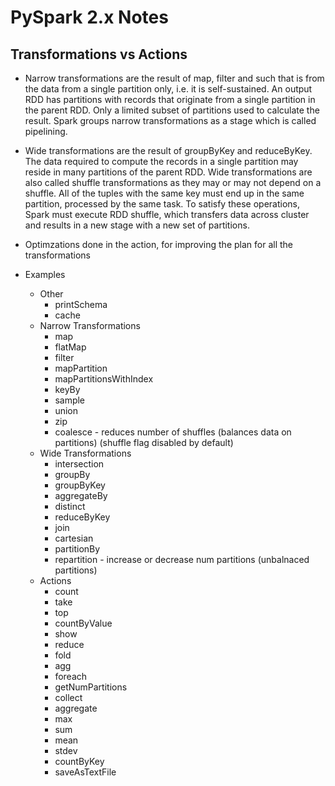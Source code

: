 # PySpark 2.x Notes

## Transformations vs Actions


- Narrow transformations are the result of map, filter and such that is from the data from a single partition only, i.e. it is self-sustained. An output RDD has partitions with records that originate from a single partition in the parent RDD. Only a limited subset of partitions used to calculate the result. Spark groups narrow transformations as a stage which is called pipelining.

- Wide transformations are the result of groupByKey and reduceByKey. The data required to compute the records in a single partition may reside in many partitions of the parent RDD. Wide transformations are also called shuffle transformations as they may or may not depend on a shuffle. All of the tuples with the same key must end up in the same partition, processed by the same task. To satisfy these operations, Spark must execute RDD shuffle, which transfers data across cluster and results in a new stage with a new set of partitions.

- Optimzations done in the action, for improving the plan for all the transformations

- Examples
  - Other
    * printSchema
    * cache
  - Narrow Transformations
    * map
    * flatMap
    * filter
    * mapPartition
    * mapPartitionsWithIndex
    * keyBy
    * sample
    * union
    * zip
    * coalesce - reduces number of shuffles (balances data on partitions) (shuffle flag disabled by default)
  - Wide Transformations
    * intersection
    * groupBy
    * groupByKey
    * aggregateBy
    * distinct
    * reduceByKey
    * join
    * cartesian
    * partitionBy
    * repartition - increase or decrease num partitions (unbalnaced partitions)
  - Actions
    * count
    * take
    * top
    * countByValue
    * show
    * reduce
    * fold
    * agg
    * foreach
    * getNumPartitions
    * collect
    * aggregate
    * max
    * sum
    * mean
    * stdev
    * countByKey
    * saveAsTextFile
  

